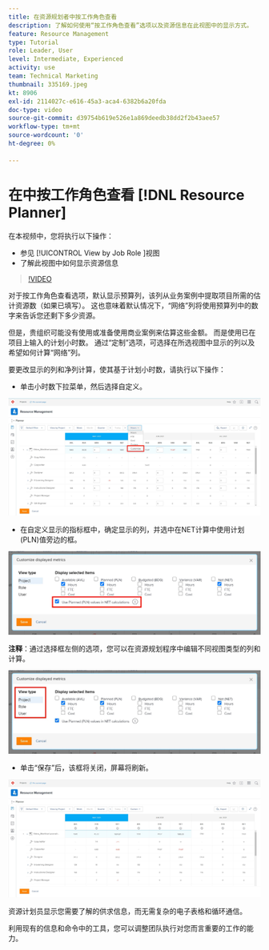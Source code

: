 ```yaml
---
title: 在资源规划者中按工作角色查看
description: 了解如何使用“按工作角色查看”选项以及资源信息在此视图中的显示方式。
feature: Resource Management
type: Tutorial
role: Leader, User
level: Intermediate, Experienced
activity: use
team: Technical Marketing
thumbnail: 335169.jpeg
kt: 8906
exl-id: 2114027c-e616-45a3-aca4-6382b6a20fda
doc-type: video
source-git-commit: d39754b619e526e1a869deedb38dd2f2b43aee57
workflow-type: tm+mt
source-wordcount: '0'
ht-degree: 0%

---
```


# 在中按工作角色查看 [!DNL Resource Planner]

在本视频中，您将执行以下操作：

* 参见 [!UICONTROL View by Job Role ]视图
* 了解此视图中如何显示资源信息


>[!VIDEO](https://video.tv.adobe.com/v/335169/?quality=12)

对于按工作角色查看选项，默认显示预算列，该列从业务案例中提取项目所需的估计资源数（如果已填写）。 这也意味着默认情况下，“网络”列将使用预算列中的数字来告诉您还剩下多少资源。

但是，贵组织可能没有使用或准备使用商业案例来估算这些金额。 而是使用已在项目上输入的计划小时数。 通过“定制”选项，可选择在所选视图中显示的列以及希望如何计算“网络”列。

要更改显示的列和净列计算，使其基于计划小时数，请执行以下操作：

* 单击小时数下拉菜单，然后选择自定义。

![下拉菜单中的自定义选项](assets/NetHours01.png)

* 在自定义显示的指标框中，确定显示的列，并选中在NET计算中使用计划(PLN)值旁边的框。

![“在NET计算中使用计划值”选项](assets/NetHours02.png)

**注释**：通过选择框左侧的选项，您可以在资源规划程序中编辑不同视图类型的列和计算。

![视图类型选项](assets/NetHours03.jpg)

* 单击“保存”后，该框将关闭，屏幕将刷新。

![资源规划工具工具](assets/NetHours04.jpg)

资源计划员显示您需要了解的供求信息，而无需复杂的电子表格和循环通信。

利用现有的信息和命令中的工具，您可以调整团队执行对您而言重要的工作的能力。
